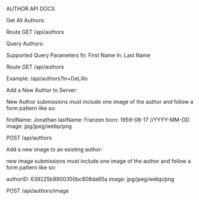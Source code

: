 AUTHOR API DOCS


Get All Authors:

Route
GET /api/authors


Query Authors:

Supported Query Parameters
fn: First Name
ln: Last Name

Route
GET /api/authors

Example: /api/authors?ln=DeLillo


Add a New Author to Server:

New Author submissions must include one image of the author and follow a form pattern like so:

firstName: Jonathan
lastName: Franzen
born: 1959-08-17 //YYYY-MM-DD
image: jpg/jpeg/webp/png

POST /api/authors


Add a new image to an existing author:

new image submissions must include one image of the author and follow a form pattern like so:

authorID: 639225b8900350bc808da65a
image: jpg/jpeg/webp/png

POST /api/authors/image